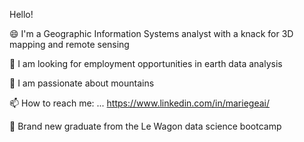 Hello! 

😄 I'm a Geographic Information Systems analyst with a knack for 3D mapping and remote sensing

🔭 I am looking for employment opportunities in earth data analysis 

🌱 I am passionate about mountains

📫 How to reach me: ... https://www.linkedin.com/in/mariegeai/

🚀 Brand new graduate from the Le Wagon data science bootcamp







